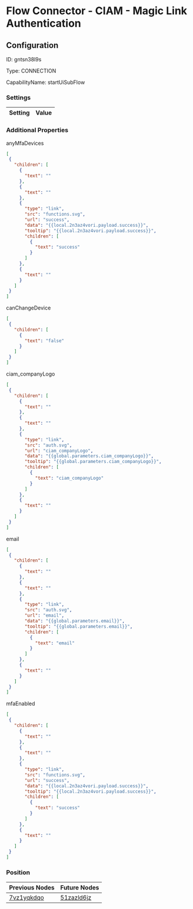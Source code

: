 # Flow Connector - CIAM - Magic Link Authentication
## Configuration
ID:  gntsn38l9s

Type: CONNECTION 

CapabilityName: startUiSubFlow

### Settings
| Setting | Value  |
| :------------------------ | ---------------------------------------- |
 




### Additional Properties
anyMfaDevices
 ```json 
[
  {
    "children": [
      {
        "text": ""
      },
      {
        "text": ""
      },
      {
        "type": "link",
        "src": "functions.svg",
        "url": "success",
        "data": "{{local.2n3az4vori.payload.success}}",
        "tooltip": "{{local.2n3az4vori.payload.success}}",
        "children": [
          {
            "text": "success"
          }
        ]
      },
      {
        "text": ""
      }
    ]
  }
]
```


canChangeDevice
 ```json 
[
  {
    "children": [
      {
        "text": "false"
      }
    ]
  }
]
```


ciam_companyLogo
 ```json 
[
  {
    "children": [
      {
        "text": ""
      },
      {
        "text": ""
      },
      {
        "type": "link",
        "src": "auth.svg",
        "url": "ciam_companyLogo",
        "data": "{{global.parameters.ciam_companyLogo}}",
        "tooltip": "{{global.parameters.ciam_companyLogo}}",
        "children": [
          {
            "text": "ciam_companyLogo"
          }
        ]
      },
      {
        "text": ""
      }
    ]
  }
]
```


email
 ```json 
[
  {
    "children": [
      {
        "text": ""
      },
      {
        "text": ""
      },
      {
        "type": "link",
        "src": "auth.svg",
        "url": "email",
        "data": "{{global.parameters.email}}",
        "tooltip": "{{global.parameters.email}}",
        "children": [
          {
            "text": "email"
          }
        ]
      },
      {
        "text": ""
      }
    ]
  }
]
```


mfaEnabled
 ```json 
[
  {
    "children": [
      {
        "text": ""
      },
      {
        "text": ""
      },
      {
        "type": "link",
        "src": "functions.svg",
        "url": "success",
        "data": "{{local.2n3az4vori.payload.success}}",
        "tooltip": "{{local.2n3az4vori.payload.success}}",
        "children": [
          {
            "text": "success"
          }
        ]
      },
      {
        "text": ""
      }
    ]
  }
]
```




### Position
| Previous Nodes | Future Nodes |
| :------------- | ------------ |
| [7vz1yqkdqo](./7vz1yqkdqo.md) | [51zazld6jz](./51zazld6jz.md) |